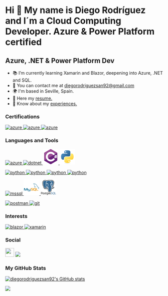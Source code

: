 Hi 👋 My name is Diego Rodríguez and I´m a Cloud Computing Developer. Azure & Power Platform certified
=

**Azure, .NET & Power Platform Dev**
-

* 📚  I’m currently learning Xamarin and Blazor, deepening into Azure, .NET and SQL.
* 📩  You can contact me at [diegorodriguezsan92@gmail.com](mailto:diegorodriguezsan92@gmail.com)
* 🌍  I'm based in Seville, Spain.
* 📜  Here my [resume.]([https://drive.google.com/file/d/1VV0KZoMHd4msJ0TNmPddrsSsFlC622gy/view?usp=share_link](https://drive.google.com/file/d/1Jpj_rWKXbMAvekLYGzPTRbBetITtZ5zd/view?usp=share_link))
* 📌  Know about my [experiences.](https://www.linkedin.com/in/diego-rodriguez-sanchez)

### Certifications
<p align="left"> <a href="https://learn.microsoft.com/es-es/certifications/azure-fundamentals/" target="_blank" rel="noreferrer"> <img src="https://www.cice.es/wp-content/uploads/2021/02/AZ-900-Microsoft-Certified-Azure-Fundamentals.png" alt="azure" width="130" height="130"/> </a>
<a align="left"> <a href="https://learn.microsoft.com/es-es/certifications/power-platform-fundamentals/" target="_blank" rel="noreferrer"> <img src="https://www.pue.es/Areas/Training/Resources/Images/Sections/Courses/Providers/Microsoft/Categories/PowerPlatform/CERT-Fundamentals-Power-Platform.png" alt="azure" width="130" height="130"/> </a>
<a align="left"> <a href="https://learn.microsoft.com/es-es/certifications/power-platform-app-maker/" target="_blank" rel="noreferrer"> <img src="https://christianabata.com/storage/2021/04/power-platform-app-maker-600x600-1.png" alt="azure" width="130" height="130"/> </a>

### Languages and Tools

<p align="left"> <a href="https://azure.microsoft.com/en-in/" target="_blank" rel="noreferrer"> <img src="https://upload.wikimedia.org/wikipedia/commons/thumb/f/fa/Microsoft_Azure.svg/1200px-Microsoft_Azure.svg.png" alt="azure" width="50" height="50"/> </a>
<a href="https://dotnet.microsoft.com/" target="_blank" rel="noreferrer"> <img src="https://upload.wikimedia.org/wikipedia/commons/thumb/7/7d/Microsoft_.NET_logo.svg/2048px-Microsoft_.NET_logo.svg.png" alt="dotnet" width="50" height="50"/> </a>
<a href="https://www.w3schools.com/cs/" target="_blank" rel="noreferrer"> <img src="https://raw.githubusercontent.com/devicons/devicon/master/icons/csharp/csharp-original.svg" alt="csharp" width="50" height="50"/> </a>
<a href="https://www.python.org" target="_blank" rel="noreferrer"> <img src="https://raw.githubusercontent.com/devicons/devicon/master/icons/python/python-original.svg" alt="python" width="50" height="50"/> </a>

<a href="https://powerbi.microsoft.com/" target="_blank" rel="noreferrer"> <img src="https://upload.wikimedia.org/wikipedia/commons/thumb/c/cf/New_Power_BI_Logo.svg/630px-New_Power_BI_Logo.svg.png" alt="python" width="50" height="50"/> </a>
<a href="https://powerautomate.microsoft.com/" target="_blank" rel="noreferrer"> <img src="https://img.icons8.com/fluency/250/microsoft-power-automate-2020.png" alt="python" width="50" height="50"/> </a>
<a href="https://powervirtualagents.microsoft.com/" target="_blank" rel="noreferrer"> <img src="https://summitbajracharya.com.np/wp-content/uploads/2020/10/virtual-agent-2020-icon.png" alt="python" width="50" height="50"/> </a>
<a href="https://powerapps.microsoft.com/" target="_blank" rel="noreferrer"> <img src="https://summitbajracharya.com.np/wp-content/uploads/2020/10/powerapp-2020-icon-1024x1024.png" alt="python" width="50" height="50"/> </a>

<a href="https://www.microsoft.com/en-us/sql-server" target="_blank" rel="noreferrer"> <img src="https://www.svgrepo.com/show/303229/microsoft-sql-server-logo.svg" alt="mssql" width="50" height="50"/> </a>
<a href="https://www.mysql.com/" target="_blank" rel="noreferrer"> <img src="https://raw.githubusercontent.com/devicons/devicon/master/icons/mysql/mysql-original-wordmark.svg" alt="mysql" width="50" height="50"/> </a>
<a href="https://www.postgresql.org" target="_blank" rel="noreferrer"> <img src="https://raw.githubusercontent.com/devicons/devicon/master/icons/postgresql/postgresql-original-wordmark.svg" alt="postgresql" width="50" height="50"/> </a>

<a href="https://postman.com" target="_blank" rel="noreferrer"> <img src="https://www.vectorlogo.zone/logos/getpostman/getpostman-icon.svg" alt="postman" width="50" height="50"/> </a>
<a href="https://git-scm.com/" target="_blank" rel="noreferrer"> <img src="https://www.vectorlogo.zone/logos/git-scm/git-scm-icon.svg" alt="git" width="50" height="50"/> </a>

### Interests

<a href="https://learn.microsoft.com/en-us/aspnet/core/blazor/?view=aspnetcore-6.0" target="_blank" rel="noreferrer"> <img src="https://upload.wikimedia.org/wikipedia/commons/d/d0/Blazor.png" alt="blazor" width="50" height="50"/> </a>
<a href="https://dotnet.microsoft.com/apps/xamarin" target="_blank" rel="noreferrer"> <img src="https://brandslogos.com/wp-content/uploads/images/xamarin-logo-vector.svg" alt="xamarin" width="50" height="50"/> </a> </p>

### Social

<a href="https://www.linkedin.com/in/diego-rodriguez-sanchez" target="_blank" rel="noreferrer"><img src="https://raw.githubusercontent.com/danielcranney/readme-generator/main/public/icons/socials/linkedin.svg" width="28" height="28" /></a>
<a href="https://www.github.com/diegorodriguezsan92" target="_blank" rel="noreferrer"><img src="https://img.shields.io/github/followers/diegorodriguezsan92?logo=github&style=for-the-badge&color=f97316&labelColor=312e81" /></a>

### My GitHub Stats

<a href="http://www.github.com/diegorodriguezsan92"><img src="https://github-readme-stats.vercel.app/api?username=diegorodriguezsan92&show_icons=true&hide=&count_private=true&title_color=3382ed&text_color=ffffff&icon_color=facc15&bg_color=000000&hide_border=true&show_icons=true" alt="diegorodriguezsan92's GitHub stats" /></a>

<a href="http://www.github.com/diegorodriguezsan92"><img src="https://github-readme-streak-stats.herokuapp.com/?user=diegorodriguezsan92&stroke=ffffff&background=000000&ring=3382ed&fire=3382ed&currStreakNum=ffffff&currStreakLabel=3382ed&sideNums=ffffff&sideLabels=ffffff&dates=ffffff&hide_border=true" /></a>
